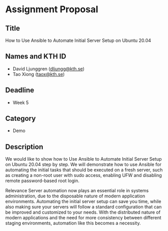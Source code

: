 # Assignment Proposal

## Title
How to Use Ansible to Automate Initial Server Setup on Ubuntu 20.04


## Names and KTH ID

  - David Ljunggren (dljungg@kth.se)
  - Tao Xiong (taox@kth.se)

## Deadline

- Week 5

## Category

- Demo

## Description

We would like to show how to Use Ansible to Automate Initial Server Setup on Ubuntu 20.04 step by step. We will demonstrate how to use Ansible for automating the initial tasks that should be executed on a fresh server, such as creating a non-root user with sudo access, enabling UFW and disabling remote password-based root login.

Relevance
Server automation now plays an essential role in systems administration, due to the disposable nature of modern application environments. Automating the initial server setup can save you time, while also making sure your servers will follow a standard configuration that can be improved and customized to your needs. With the distributed nature of modern applications and the need for more consistency between different staging environments, automation like this becomes a necessity.
